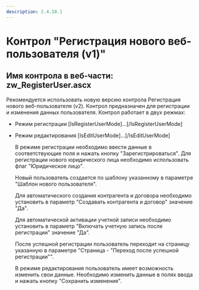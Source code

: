 ```yaml
---
description: 2.4.10.1
---
```


# Контрол "Регистрация нового веб-пользователя \(v1\)"

## Имя контрола в веб-части: zw\_RegisterUser.ascx

Рекомендуется использовать новую версию контрола Регистрация нового веб-пользователя \(v2\). Контрол предназначен для регистрации и изменения данных пользователя. Контрол работает в двух режмах:

* Режим регистрации \[IsRegisterUserMode\]...\[/IsRegisterUserMode\]
* Режим редактирования \[IsEditUserMode\]...\[/IsEditUserMode\]

  В режиме регистрации необходимо ввести данные в соответствующие поля и нажать кнопку "Зарегистрироваться". Для регистрации нового юридического лица необходимо использовать флаг "Юридическое лицо".

  Новый пользователь создается по шаблону указанному в параметре "Шаблон нового пользователя". 

  Для автоматического создания контрагента и договора необходимо установить в параметр "Создавать контрагента и договор" значение "Да". 

  Для автоматической активации учетной записи необходимо установить в параметр "Включать учетную запись после регистрации" значение "Да".  

  После успешной регистрации пользователь переходит на страницу указанную в параметре  "Страница - "Переход после успешной регистрации"".

  В режиме редактирования пользователь имеет возможность изменить свои данные. Необходимо изменить данные в полях ввода и нажать кнопку  "Сохранить изменения".

